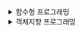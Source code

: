 <details>
<summary>함수형 프로그래밍 </summary>
<div markdown="1">

- 프로그래밍 패러다임 중 선언형의 대표적인 패러다임은 함수형 프로그래밍이다.
- 무언가 행위자체를 해결하기 위해서 나온 패러다임으로 "프로그램은 함수로 이루어진 것이다."라는 명제가 담겨있다.
- 일반적으로 자바에서는 객체지향 프로그래밍을 다루기 때문에 함수형 프로그래밍에 대한 지원이 늦어졌는데, 자바 8부터 람다식을 지원함으로써 이를 풀어냈었다. 따라서 이 이후로는 특정한 행위에 대해서 함수로 추상화하여 조금더 유연한 구조를 가질 수 있다.
	- 순수함수
		- 출력이 입력에만 의존하는 것
	- 고차 함수
		- 값을 매개변수로 받아 로직을 생성할 수 있는 것
		- 고차함수를 쓰기 위해서는 해당 언어가 일급 객체라는 특징을 가져야하며 특징은 아래와 같다.
			- 변수나 메소드에 함수를 할당할 수 있다
			- 함수 안에 함수를 매개변수로 담을 수 있다
			- 함수가 함수를 반환할 수 있다

</div>
</details>

<details>
<summary>객체지향 프로그래밍 </summary>
<div markdown="1">
	
- 각각의 객체가 특정한 책임을 갖고 역할을 수행하며, 그 각각의 객체가 서로 협력하는 구조를 가지도록 하는 것에 초점을 맞춘 패러다임
- 추상화 + 다형성
	- 복잡한 시스템으로부터 핵심적인 기능 또능 기능을 간추려내는 것
	- 하나의 특정 구현체들로만 이루어진 것이 아닌 공통된 구현체들에 대한 공통의 로직에 대해서 추상화를 하고 이를 통하여 문제해결을 이루어냄
- 캡슐화
	- 객체의 속성과 메소드를 하나로 묶어 외부에 감추어 은닉하는 것
	- 정보 은닉은 아예 접근을 하지 못하는 것이 중점이고, 캡슐화의 주요 목적은 외부에서 객체 내부의 구현 내용을 알지 못하도록 해야한다는 것이다.
	- 내부 구현내용을 알지 못하더라도 객체의 기능을 잘 사용할 수 있도록 하는 것이 중요하다.
- 상속성
	- 상위 클래스의 특성을 하위 클래스가 이어 받아 재사용하도록 하는 것
- 설계원칙
	- 단일 책임 원칙 : 객체는 각각 하나의 책임만을 가져야한다. 이 조건은 상대적인 조건이기는 하지만 단일 책임 원칙을 위반한지 확인하기 위한 방법으로는 한 구현체의 변경점이 다른 구현체에 영향이 많이 가는지 안가는지를 확인하면 된다.
	- 개방 폐쇄원칙 : 확장에는 열려있고 변경에는 닫혀있어야 한다. 
	- 리스코프 치환 원칙 : 객체는 프로그래밍 정확성을 떨어뜨리지 않으면서 하위 인스턴스로 변경가능하여야 한다.
	- 인터페이스 분리 원칙 : 하나의 큰 인터페이스가 아닌 구체적인 여러개의 인터페이스로 분리하여야 한다.
	- 의존 역전 원칙 : 추상화에 의존해야하며 구체화에 의존하면 안된다. 즉, 고수준 모듈이 저수준 모듈의 구현체에 의존해서는 안된다. 인터페이스를 주입받음으로써 구현체에 의존했을 때 발생하는 구현체 변경에서의 확장성이 떨어지는 것을 막을 수 있다.

</div>
</details>
